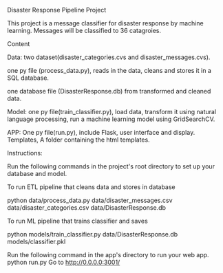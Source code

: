 Disaster Response Pipeline Project

This project is a message classifier for disaster response by machine learning. Messages will be classified to 36 catagroies.



Content

Data: two dataset(disaster_categories.cvs and disaster_messages.cvs).

one py file (process_data.py), reads in the data, cleans and stores it in a SQL database.

one database file (DisasterResponse.db) from transformed and cleaned data.

Model: 
one py file(train_classifier.py), load data, transform it using natural language processing, run a machine learning model using GridSearchCV.

APP: 
One py file(run.py), include Flask, user interface and display.
Templates, A folder containing the html templates.


Instructions:

Run the following commands in the project's root directory to set up your database and model.

To run ETL pipeline that cleans data and stores in database 

python data/process_data.py data/disaster_messages.csv data/disaster_categories.csv data/DisasterResponse.db

To run ML pipeline that trains classifier and saves 

python models/train_classifier.py data/DisasterResponse.db models/classifier.pkl

Run the following command in the app's directory to run your web app. python run.py
Go to http://0.0.0.0:3001/
